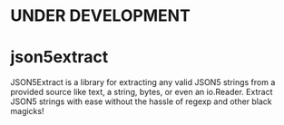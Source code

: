 # UNDER DEVELOPMENT

# json5extract
JSON5Extract is a library for extracting any valid JSON5 strings from a provided source like text, a string, bytes, or even an io.Reader. Extract JSON5 strings with ease without the hassle of regexp and other black magicks!
